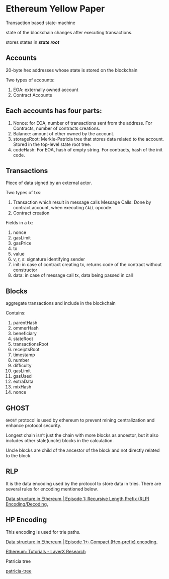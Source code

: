 # Ethereum Yellow Paper

Transaction based state-machine

state of the blockchain changes after executing transactions.

stores states in ***state root***

## Accounts

20-byte hex addresses whose state is stored on the blockchain

Two types of accounts:

1. EOA: externally owned account
2. Contract Accounts

## Each accounts has four parts:

1. Nonce: for EOA, number of transactions sent from the address. For Contracts, number of contracts creations.
2. Balance: amount of ether owned by the account.
3. storageRoot: Merkle-Patricia tree that stores data related to the account. Stored in the top-level state root tree.
4. codeHash: For EOA, hash of empty string. For contracts, hash of the init code.

## Transactions

Piece of data signed by an external actor.

Two types of txs:

1. Transaction which result in message calls
Message Calls: Done by contract account, when executing `CALL` opcode.
2. Contract creation

Fields in a tx:

1. nonce
2. gasLimit
3. gasPrice
4. to
5. value
6. v, r, s: signature identifying sender
7. init: in case of contract creating tx, returns code of the contract without constructor
8. data: in case of message call tx, data being passed in call

## Blocks

aggregate transactions and include in the blockchain

Contains:

1. parentHash
2. ommerHash
3. beneficiary
4. stateRoot
5. transactionsRoot
6. receiptsRoot
7. timestamp
8. number
9. difficulty
10. gasLimit
11. gasUsed
12. extraData
13. mixHash
14. nonce

## GHOST

`GHOST` protocol is used by ethereum to prevent mining centralization and enhance protocol security.

Longest chain isn’t just the chain with more blocks as ancestor, but it also includes other stale(uncle) blocks in the calculation.

Uncle blocks are child of the ancestor of the block and not directly related to the block.

## RLP

It is the data encoding used by the protocol to store data in tries.
There are several rules for encoding mentioned below.

[Data structure in Ethereum | Episode 1: Recursive Length Prefix (RLP) Encoding/Decoding.](https://medium.com/coinmonks/data-structure-in-ethereum-episode-1-recursive-length-prefix-rlp-encoding-decoding-d1016832f919)

## HP Encoding

This encoding is used for trie paths.

[Data structure in Ethereum | Episode 1+: Compact (Hex-prefix) encoding.](https://medium.com/coinmonks/data-structure-in-ethereum-episode-1-compact-hex-prefix-encoding-12558ae02791)

[Ethereum: Tutorials - LayerX Research](https://scrapbox.io/layerx/Ethereum:_Tutorials)

Patricia tree

[patricia-tree](https://eth.wiki/fundamentals/patricia-tree)

